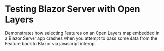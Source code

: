 # Testing Blazor Server with Open Layers

Demonstrates how selecting Features on an Open Layers map embedded in a Blazor Server app crashes when you attempt to pass some 
data from the Feature back to Blazor via javascript interop.
